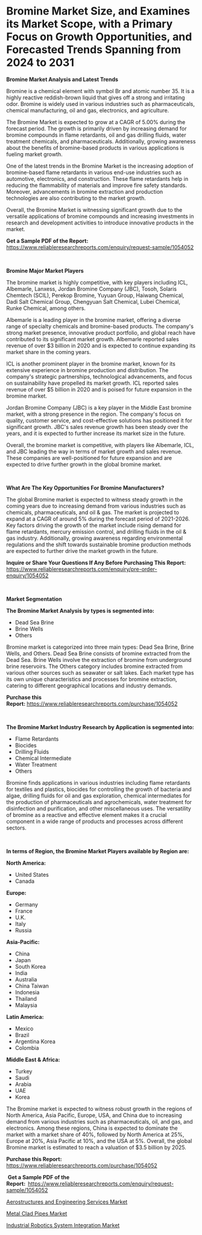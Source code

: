 <p><h1>Bromine Market Size, and Examines its Market Scope, with a Primary Focus on Growth Opportunities, and Forecasted Trends Spanning from 2024 to 2031</h1></p><p><strong>Bromine Market Analysis and Latest Trends</strong></p>
<p><p>Bromine is a chemical element with symbol Br and atomic number 35. It is a highly reactive reddish-brown liquid that gives off a strong and irritating odor. Bromine is widely used in various industries such as pharmaceuticals, chemical manufacturing, oil and gas, electronics, and agriculture.</p><p>The Bromine Market is expected to grow at a CAGR of 5.00% during the forecast period. The growth is primarily driven by increasing demand for bromine compounds in flame retardants, oil and gas drilling fluids, water treatment chemicals, and pharmaceuticals. Additionally, growing awareness about the benefits of bromine-based products in various applications is fueling market growth.</p><p>One of the latest trends in the Bromine Market is the increasing adoption of bromine-based flame retardants in various end-use industries such as automotive, electronics, and construction. These flame retardants help in reducing the flammability of materials and improve fire safety standards. Moreover, advancements in bromine extraction and production technologies are also contributing to the market growth.</p><p>Overall, the Bromine Market is witnessing significant growth due to the versatile applications of bromine compounds and increasing investments in research and development activities to introduce innovative products in the market.</p></p>
<p><strong>Get a Sample PDF of the Report:&nbsp;</strong> <a href="https://www.reliableresearchreports.com/enquiry/request-sample/1054052">https://www.reliableresearchreports.com/enquiry/request-sample/1054052</a></p>
<p>&nbsp;</p>
<p><strong>Bromine Major Market Players</strong></p>
<p><p>The bromine market is highly competitive, with key players including ICL, Albemarle, Lanxess, Jordan Bromine Company (JBC), Tosoh, Solaris Chemtech (SCIL), Perekop Bromine, Yuyuan Group, Haiwang Chemical, Dadi Salt Chemical Group, Chengyuan Salt Chemical, Lubei Chemical, Runke Chemical, among others.</p><p>Albemarle is a leading player in the bromine market, offering a diverse range of specialty chemicals and bromine-based products. The company's strong market presence, innovative product portfolio, and global reach have contributed to its significant market growth. Albemarle reported sales revenue of over $3 billion in 2020 and is expected to continue expanding its market share in the coming years.</p><p>ICL is another prominent player in the bromine market, known for its extensive experience in bromine production and distribution. The company's strategic partnerships, technological advancements, and focus on sustainability have propelled its market growth. ICL reported sales revenue of over $5 billion in 2020 and is poised for future expansion in the bromine market.</p><p>Jordan Bromine Company (JBC) is a key player in the Middle East bromine market, with a strong presence in the region. The company's focus on quality, customer service, and cost-effective solutions has positioned it for significant growth. JBC's sales revenue growth has been steady over the years, and it is expected to further increase its market size in the future.</p><p>Overall, the bromine market is competitive, with players like Albemarle, ICL, and JBC leading the way in terms of market growth and sales revenue. These companies are well-positioned for future expansion and are expected to drive further growth in the global bromine market.</p></p>
<p>&nbsp;</p>
<p><strong>What Are The Key Opportunities For Bromine Manufacturers?</strong></p>
<p><p>The global Bromine market is expected to witness steady growth in the coming years due to increasing demand from various industries such as chemicals, pharmaceuticals, and oil & gas. The market is projected to expand at a CAGR of around 5% during the forecast period of 2021-2026. Key factors driving the growth of the market include rising demand for flame retardants, mercury emission control, and drilling fluids in the oil & gas industry. Additionally, growing awareness regarding environmental regulations and the shift towards sustainable bromine production methods are expected to further drive the market growth in the future.</p></p>
<p><strong>Inquire or Share Your Questions If Any Before Purchasing This Report:</strong> <a href="https://www.reliableresearchreports.com/enquiry/pre-order-enquiry/1054052">https://www.reliableresearchreports.com/enquiry/pre-order-enquiry/1054052</a></p>
<p>&nbsp;</p>
<p><strong>Market Segmentation</strong></p>
<p><strong>The Bromine Market Analysis by types is segmented into:</strong></p>
<p><ul><li>Dead Sea Brine</li><li>Brine Wells</li><li>Others</li></ul></p>
<p><p>Bromine market is categorized into three main types: Dead Sea Brine, Brine Wells, and Others. Dead Sea Brine consists of bromine extracted from the Dead Sea. Brine Wells involve the extraction of bromine from underground brine reservoirs. The Others category includes bromine extracted from various other sources such as seawater or salt lakes. Each market type has its own unique characteristics and processes for bromine extraction, catering to different geographical locations and industry demands.</p></p>
<p><strong>Purchase this Report:&nbsp;</strong><a href="https://www.reliableresearchreports.com/purchase/1054052">https://www.reliableresearchreports.com/purchase/1054052</a></p>
<p>&nbsp;</p>
<p><strong>The Bromine Market Industry Research by Application is segmented into:</strong></p>
<p><ul><li>Flame Retardants</li><li>Biocides</li><li>Drilling Fluids</li><li>Chemical Intermediate</li><li>Water Treatment</li><li>Others</li></ul></p>
<p><p>Bromine finds applications in various industries including flame retardants for textiles and plastics, biocides for controlling the growth of bacteria and algae, drilling fluids for oil and gas exploration, chemical intermediates for the production of pharmaceuticals and agrochemicals, water treatment for disinfection and purification, and other miscellaneous uses. The versatility of bromine as a reactive and effective element makes it a crucial component in a wide range of products and processes across different sectors.</p></p>
<p>&nbsp;</p>
<p><strong>In terms of Region, the Bromine Market Players available by Region are:</strong></p>
<p>
    <p> <strong> North America: </strong>
        <ul>
            <li>United States</li>
            <li>Canada</li>
        </ul>
        </p> 
    <p> <strong> Europe: </strong>
        <ul>
            <li>Germany</li>
            <li>France</li>
            <li>U.K.</li>
            <li>Italy</li>
            <li>Russia</li>
        </ul>
        </p> 
    <p> <strong> Asia-Pacific: </strong>
        <ul>
            <li>China</li>
            <li>Japan</li>
            <li>South Korea</li>
            <li>India</li>
            <li>Australia</li>
            <li>China Taiwan</li>
            <li>Indonesia</li>
            <li>Thailand</li>
            <li>Malaysia</li>
        </ul>
        </p> 
    <p> <strong> Latin America: </strong>
        <ul>
            <li>Mexico</li>
            <li>Brazil</li>
            <li>Argentina Korea</li>
            <li>Colombia</li>
        </ul>
        </p> 
    <p> <strong> Middle East & Africa: </strong>
        <ul>
            <li>Turkey</li>
            <li>Saudi</li>
            <li>Arabia</li>
            <li>UAE</li>
            <li>Korea</li>
        </ul>
    </p>
    </p>
<p><p>The Bromine market is expected to witness robust growth in the regions of North America, Asia Pacific, Europe, USA, and China due to increasing demand from various industries such as pharmaceuticals, oil, and gas, and electronics. Among these regions, China is expected to dominate the market with a market share of 40%, followed by North America at 25%, Europe at 20%, Asia Pacific at 10%, and the USA at 5%. Overall, the global Bromine market is estimated to reach a valuation of $3.5 billion by 2025.</p></p>
<p><strong>Purchase this Report: </strong><a href="https://www.reliableresearchreports.com/purchase/1054052">https://www.reliableresearchreports.com/purchase/1054052</a></p>
<p>&nbsp;<strong>Get a Sample PDF of the Report:&nbsp;&nbsp;</strong><a href="https://www.reliableresearchreports.com/enquiry/request-sample/1054052">https://www.reliableresearchreports.com/enquiry/request-sample/1054052</a></p>
<p><strong></strong></p>
<p><p><a href="https://view.publitas.com/reportprime-1/aerostructures-and-engineering-services-market-size-market-share-and-global-market-analysis-report-2023-2030/">Aerostructures and Engineering Services Market</a></p><p><a href="https://view.publitas.com/reportprime-1/metal-clad-pipes-market-analysis-and-market-size-global-industry-overview-market-segmentation-and-forecast-2023-to-2030/">Metal Clad Pipes Market</a></p><p><a href="https://view.publitas.com/reportprime-1/insights-into-industrial-robotics-system-integration-market-size-analysing-market-share-trends-and-growth-from-2023-to-2030/">Industrial Robotics System Integration Market</a></p></p>